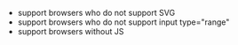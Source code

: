 * support browsers who do not support SVG
* support browsers who do not support input type="range"
* support browsers without JS
